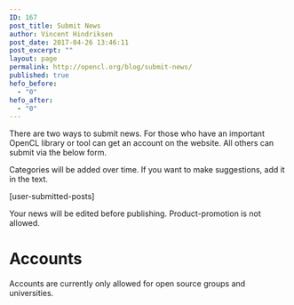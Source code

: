 ```yaml
---
ID: 167
post_title: Submit News
author: Vincent Hindriksen
post_date: 2017-04-26 13:46:11
post_excerpt: ""
layout: page
permalink: http://opencl.org/blog/submit-news/
published: true
hefo_before:
  - "0"
hefo_after:
  - "0"
---
```

There are two ways to submit news. For those who have an important OpenCL library or tool can get an account on the website. All others can submit via the below form.

Categories will be added over time. If you want to make suggestions, add it in the text.

[user-submitted-posts]

Your news will be edited before publishing. Product-promotion is not allowed.
<h1>Accounts</h1>
Accounts are currently only allowed for open source groups and universities. <em>
</em>